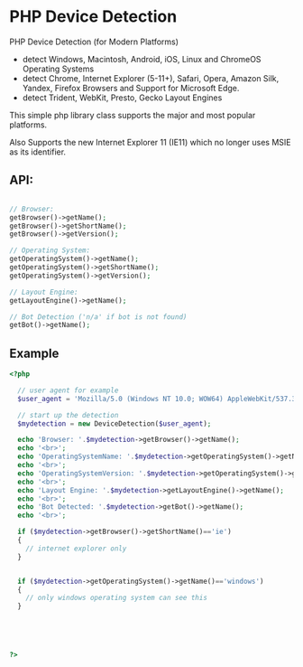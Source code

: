 PHP Device Detection
====================

PHP Device Detection (for Modern Platforms)
- detect Windows, Macintosh, Android, iOS, Linux and ChromeOS Operating Systems
- detect Chrome, Internet Explorer (5-11+), Safari, Opera, Amazon Silk, Yandex, Firefox Browsers and Support for Microsoft Edge.
- detect Trident, WebKit, Presto, Gecko Layout Engines

This simple php library class supports the major and most popular platforms.

Also Supports the new Internet Explorer 11 (IE11) which no longer uses MSIE as its identifier.

API:
--------
```php

// Browser: 
getBrowser()->getName();
getBrowser()->getShortName();
getBrowser()->getVersion();

// Operating System:
getOperatingSystem()->getName();
getOperatingSystem()->getShortName();
getOperatingSystem()->getVersion();

// Layout Engine:
getLayoutEngine()->getName();

// Bot Detection ('n/a' if bot is not found)
getBot()->getName();

```

Example
--------
```php
<?php

  // user agent for example
  $user_agent = 'Mozilla/5.0 (Windows NT 10.0; WOW64) AppleWebKit/537.36 (KHTML, like Gecko) Chrome/44.0.2403.157 Safari/537.36';

  // start up the detection
  $mydetection = new DeviceDetection($user_agent);

  echo 'Browser: '.$mydetection->getBrowser()->getName();
  echo '<br>';
  echo 'OperatingSystemName: '.$mydetection->getOperatingSystem()->getName();
  echo '<br>';
  echo 'OperatingSystemVersion: '.$mydetection->getOperatingSystem()->getVersion();
  echo '<br>';
  echo 'Layout Engine: '.$mydetection->getLayoutEngine()->getName();
  echo '<br>';
  echo 'Bot Detected: '.$mydetection->getBot()->getName();
  echo '<br>';

  if ($mydetection->getBrowser()->getShortName()=='ie')
  {
    // internet explorer only 
  }


  if ($mydetection->getOperatingSystem()->getName()=='windows')
  {
    // only windows operating system can see this
  }




  
?>
```


